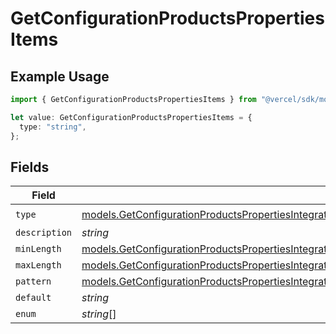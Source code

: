 # GetConfigurationProductsPropertiesItems

## Example Usage

```typescript
import { GetConfigurationProductsPropertiesItems } from "@vercel/sdk/models/getconfigurationproductsop.js";

let value: GetConfigurationProductsPropertiesItems = {
  type: "string",
};
```

## Fields

| Field                                                                                                                                                                                                                                                  | Type                                                                                                                                                                                                                                                   | Required                                                                                                                                                                                                                                               | Description                                                                                                                                                                                                                                            |
| ------------------------------------------------------------------------------------------------------------------------------------------------------------------------------------------------------------------------------------------------------ | ------------------------------------------------------------------------------------------------------------------------------------------------------------------------------------------------------------------------------------------------------ | ------------------------------------------------------------------------------------------------------------------------------------------------------------------------------------------------------------------------------------------------------ | ------------------------------------------------------------------------------------------------------------------------------------------------------------------------------------------------------------------------------------------------------ |
| `type`                                                                                                                                                                                                                                                 | [models.GetConfigurationProductsPropertiesIntegrationsResponse200ApplicationJSONResponseBodyProductsMetadataSchema6Type](../models/getconfigurationproductspropertiesintegrationsresponse200applicationjsonresponsebodyproductsmetadataschema6type.md) | :heavy_check_mark:                                                                                                                                                                                                                                     | N/A                                                                                                                                                                                                                                                    |
| `description`                                                                                                                                                                                                                                          | *string*                                                                                                                                                                                                                                               | :heavy_minus_sign:                                                                                                                                                                                                                                     | N/A                                                                                                                                                                                                                                                    |
| `minLength`                                                                                                                                                                                                                                            | [models.GetConfigurationProductsPropertiesIntegrationsResponse200MinLength](../models/getconfigurationproductspropertiesintegrationsresponse200minlength.md)                                                                                           | :heavy_minus_sign:                                                                                                                                                                                                                                     | N/A                                                                                                                                                                                                                                                    |
| `maxLength`                                                                                                                                                                                                                                            | [models.GetConfigurationProductsPropertiesIntegrationsResponse200MaxLength](../models/getconfigurationproductspropertiesintegrationsresponse200maxlength.md)                                                                                           | :heavy_minus_sign:                                                                                                                                                                                                                                     | N/A                                                                                                                                                                                                                                                    |
| `pattern`                                                                                                                                                                                                                                              | [models.GetConfigurationProductsPropertiesIntegrationsResponse200Pattern](../models/getconfigurationproductspropertiesintegrationsresponse200pattern.md)                                                                                               | :heavy_minus_sign:                                                                                                                                                                                                                                     | N/A                                                                                                                                                                                                                                                    |
| `default`                                                                                                                                                                                                                                              | *string*                                                                                                                                                                                                                                               | :heavy_minus_sign:                                                                                                                                                                                                                                     | N/A                                                                                                                                                                                                                                                    |
| `enum`                                                                                                                                                                                                                                                 | *string*[]                                                                                                                                                                                                                                             | :heavy_minus_sign:                                                                                                                                                                                                                                     | N/A                                                                                                                                                                                                                                                    |
